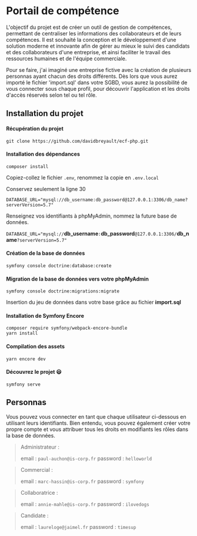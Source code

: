 # Portail de compétence
L'objectif du projet est de créer un outil de gestion de compétences, permettant de centraliser les informations des collaborateurs et de leurs compétences. Il est souhaité la conception et le développement d'une solution moderne et innovante afin de gérer au mieux le suivi des candidats et des collaborateurs d'une entreprise, et ainsi faciliter le travail des ressources humaines et de l'équipe commerciale. 

Pour se faire, j'ai imaginé une entreprise fictive avec la création de plusieurs personnas ayant chacun des droits différents. Dès lors que vous aurez importé le fichier 'import.sql' dans votre SGBD, vous aurez la possibilité de vous connecter sous chaque profil, pour découvrir l'application et les droits d'accès réservés selon tel ou tel rôle. 

## Installation du projet

#### Récupération du projet
`git clone https://github.com/davidbreyault/ecf-php.git`

#### Installation des dépendances
`composer install`

Copiez-collez le fichier `.env`, renommez la copie en `.env.local`

Conservez seulement la ligne 30

`DATABASE_URL="mysql://db_username:db_password@127.0.0.1:3306/db_name?serverVersion=5.7"`

Renseignez vos identifiants à phpMyAdmin, nommez la future base de données.

`DATABASE_URL="mysql://`__db_username__`:`__db_password__`@127.0.0.1:3306/`__db_name__`?serverVersion=5.7"`

#### Création de la base de données
`symfony console doctrine:database:create`

#### Migration de la base de données vers votre phpMyAdmin
`symfony console doctrine:migrations:migrate`

Insertion du jeu de données dans votre base grâce au fichier __import.sql__

#### Installation de Symfony Encore

```
composer require symfony/webpack-encore-bundle
yarn install
```

#### Compilation des assets
`yarn encore dev`

#### Découvrez le projet :smiley:
`symfony serve`

## Personnas

Vous pouvez vous connecter en tant que chaque utilisateur ci-dessous en utilisant leurs identifiants. Bien entendu, vous pouvez également créer votre propre compte et vous attribuer tous les droits en modifiants les rôles dans la base de données.

> Administrateur :
> 
> email : `paul-auchon@is-corp.fr` 
> password :	 `helloworld`

> Commercial :
> 
> email : `marc-hassin@is-corp.fr` 
> password :	 `symfony`

> Collaboratrice :
> 
> email : `annie-mahle@is-corp.fr` 
> password :	 `ilovedogs`

> Candidate :
> 
> email : `laureloge@jaimel.fr` 
> password :	 `timesup`